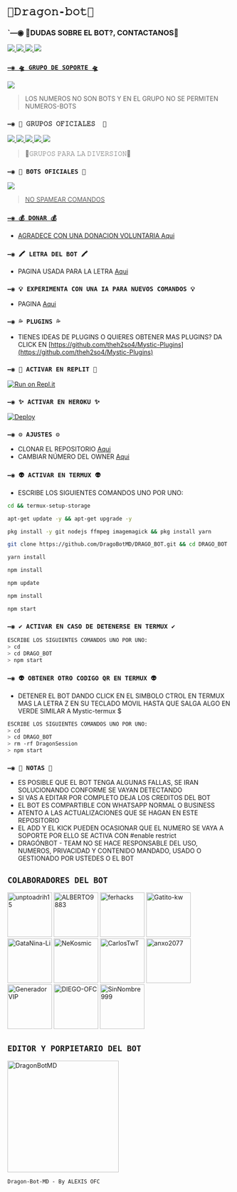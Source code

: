 # `🐲𝙳𝚛𝚊𝚐𝚘𝚗-𝚋𝚘𝚝🐉`

### `—◉ 🧬DUDAS SOBRE EL BOT?, CONTACTANOS🧬
<a href="http://wa.me/5214531106422" target="blank"><img src="https://img.shields.io/badge/ALEXIS_CREADOR-25D366?style=for-the-badge&logo=whatsapp&logoColor=white" />
<a href="http://wa.me/595983186566" target="blank"><img src="https://img.shields.io/badge/SNT_OFC_COLAB.1-25D366?style=for-the-badge&logo=whatsapp&logoColor=white" />
<a href="http://wa.me/5493813403468" target="blank"><img src="https://img.shields.io/badge/ARMANDO_COLAB.2-25D366?style=for-the-badge&logo=whatsapp&logoColor=white" />
<a href="http://wa.me/51975216165" target="blank"><img src="https://img.shields.io/badge/GAEL_COLAB.3-25D366?style=for-the-badge&logo=whatsapp&logoColor=white" />

### `—◉ 🛸 GRUPO DE SOPORTE 🛸`

<a href="https://chat.whatsapp.com/EqRfAd5SuJlHKvDR0gSk6J" target="blank"><img src="https://img.shields.io/badge/GRUPO_DE_SOPORTE-25D366?style=for-the-badge&logo=whatsapp&logoColor=white" />
</a>
> LOS NUMEROS NO SON BOTS Y EN EL GRUPO NO SE PERMITEN NUMEROS-BOTS

### `—◉ 📌 𝙶𝚁𝚄𝙿𝙾𝚂 𝙾𝙵𝙸𝙲𝙸𝙰𝙻𝙴𝚂  📌`


<a href="https://chat.whatsapp.com/EqRfAd5SuJlHKvDR0gSk6J" target="blank"><img src="https://img.shields.io/badge/1️⃣COMUNIDAD_DRAGON-BOT-25D366?style=for-the-badge&logo=whatsapp&logoColor=white" />
<a href="https://chat.whatsapp.com/EqRfAd5SuJlHKvDR0gSk6J" target="blank"><img src="https://img.shields.io/badge/2️⃣COMUNIDAD_DRAGON-BOT-25D366?style=for-the-badge&logo=whatsapp&logoColor=white" />
<a href="https://chat.whatsapp.com/EqRfAd5SuJlHKvDR0gSk6J" target="blank"><img src="https://img.shields.io/badge/3️⃣COMUNIDAD_DRAGON-BOT-25D366?style=for-the-badge&logo=whatsapp&logoColor=white" />
<a href="https://chat.whatsapp.com/EqRfAd5SuJlHKvDR0gSk6J" target="blank"><img src="https://img.shields.io/badge/4️⃣COMUNIDAD_DRAGON-BOT-25D366?style=for-the-badge&logo=whatsapp&logoColor=white" />
<a href="https://chat.whatsapp.com/EqRfAd5SuJlHKvDR0gSk6J" target="blank"><img src="https://img.shields.io/badge/5️⃣COMUNIDAD_DRAGON-BOT-25D366?style=for-the-badge&logo=whatsapp&logoColor=white" />
</a>
> 💌𝙶𝚁𝚄𝙿𝙾𝚂 𝙿𝙰𝚁𝙰 𝙻𝙰 𝙳𝙸𝚅𝙴𝚁𝚂𝙸𝙾𝙽💌

### `—◉ 🎩 BOTS OFICIALES 🎩`

<a href="https://api.whatsapp.com/send/?phone=15595272586&text&type=phone_number&app_absent=0" target="blank"><img src="https://img.shields.io/badge/BOT-OFICIAL.1-25D366?style=for-the-badge&logo=whatsapp&logoColor=white" />

 > NO SPAMEAR COMANDOS

### `—◉ 💰 DONAR 💰`
- AGRADECE CON UNA DONACION VOLUNTARIA [Aqui](https://www.paypal.me/TheShadowBrokers133)

### `—◉ 🖍 LETRA DEL BOT 🖍`
- PAGINA USADA PARA LA LETRA [Aqui](https://smiley.cool/es/weirdmaker.php)

### `—◉ 💡 EXPERIMENTA CON UNA IA PARA NUEVOS COMANDOS 💡`
- PAGINA [Aqui](https://beta.openai.com/playground)

### `—◉ 💦 PLUGINS 💦`
- TIENES IDEAS DE PLUGINS O QUIERES OBTENER MAS PLUGINS? DA CLICK EN [https://github.com/theh2so4/Mystic-Plugins](https://github.com/theh2so4/Mystic-Plugins)
  
### `—◉ 🌌 ACTIVAR EN REPLIT 🌌`

[![Run on Repl.it](https://repl.it/badge/github/BrunoSobrino/TheMystic-Bot-MD)](https://repl.it/github/BrunoSobrino/TheMystic-Bot-MD)

### `—◉ ✨ ACTIVAR EN HEROKU ✨`
[![Deploy](https://www.herokucdn.com/deploy/button.svg)](https://heroku.com/deploy?template=https://github.com/BrunoSobrino/TheMystic-Bot-MD)

### `—◉ ⚙️ AJUSTES ⚙️`
- CLONAR EL REPOSITORIO [Aqui](https://github.com/BrunoSobrino/TheMystic-Bot-MD/fork)
- CAMBIAR NÚMERO DEL OWNER [Aqui](https://github.com/BrunoSobrino/TheMystic-Bot-MD/blob/master/config.js)

### `—◉ 👽 ACTIVAR EN TERMUX 👽` 
- ESCRIBE LOS SIGUIENTES COMANDOS UNO POR UNO:
```bash
cd && termux-setup-storage
```

```bash
apt-get update -y && apt-get upgrade -y
```

```bash
pkg install -y git nodejs ffmpeg imagemagick && pkg install yarn
```

```bash
git clone https://github.com/DragoBotMD/DRAGO_BOT.git && cd DRAGO_BOT
```

```bash
yarn install
```

```bash
npm install
```

```bash
npm update
```

```bash
npm install
```

```bash
npm start
```

### `—◉ ✔️ ACTIVAR EN CASO DE DETENERSE EN TERMUX ✔️`
```bash
ESCRIBE LOS SIGUIENTES COMANDOS UNO POR UNO:
> cd 
> cd DRAGO_BOT
> npm start
```

### `—◉ 👽 OBTENER OTRO CODIGO QR EN TERMUX 👽`
- DETENER EL BOT DANDO CLICK EN EL SIMBOLO CTROL EN TERMUX MAS LA LETRA Z EN SU TECLADO MOVIL HASTA QUE SALGA ALGO EN VERDE SIMILAR A Mystic-termux $  
```bash
ESCRIBE LOS SIGUIENTES COMANDOS UNO POR UNO:
> cd 
> cd DRAGO_BOT
> rm -rf DragonSession
> npm start
```


### `—◉ 📝 NOTAS 📝`
- ES POSIBLE QUE EL BOT TENGA ALGUNAS FALLAS, SE IRAN SOLUCIONANDO CONFORME SE VAYAN DETECTANDO
- SI VAS A EDITAR POR COMPLETO DEJA LOS CREDITOS DEL BOT 
- EL BOT ES COMPARTIBLE CON WHATSAPP NORMAL O BUSINESS
- ATENTO A LAS ACTUALIZACIONES QUE SE HAGAN EN ESTE REPOSITORIO
- EL ADD Y EL KICK PUEDEN OCASIONAR QUE EL NUMERO SE VAYA A SOPORTE POR ELLO SE ACTIVA CON #enable restrict 
- DRAGÓNBOT - TEAM NO SE HACE RESPONSABLE DEL USO, NUMEROS, PRIVACIDAD Y CONTENIDO MANDADO, USADO O GESTIONADO POR USTEDES O EL BOT

## `COLABORADORES DEL BOT` 
<a href="https://github.com/unptoadrih15"><img src="https://github.com/unptoadrih15.png" width="100" height="100" alt="unptoadrih15"/></a>
<a href="https://github.com/ALBERTO9883"><img src="https://github.com/ALBERTO9883.png" width="100" height="100" alt="ALBERTO9883"/></a>
<a href="https://github.com/ferhacks"><img src="https://github.com/ferhacks.png" width="100" height="100" alt="ferhacks"/></a>
<a href="https://github.com/Gatito-kw"><img src="https://github.com/Gatito-kw.png" width="100" height="100" alt="Gatito-kw"/></a>
<a href="https://github.com/GataNina-Li"><img src="https://github.com/GataNina-Li.png" width="100" height="100" alt="GataNina-Li"/></a>
<a href="https://github.com/NeKosmic"><img src="https://github.com/NeKosmic.png" width="100" height="100" alt="NeKosmic"/></a>
<a href="https://github.com/CarlosTwT"><img src="https://github.com/CarlosTwT.png" width="100" height="100" alt="CarlosTwT"/></a>
<a href="https://github.com/anxo2077"><img src="https://github.com/anxo2077.png" width="100" height="100" alt="anxo2077"/></a>
<a href="https://github.com/GeneradorVIP"><img src="https://github.com/GeneradorVIP.png" width="100" height="100" alt="GeneradorVIP"/></a>
<a href="https://github.com/DIEGO-OFC"><img src="https://github.com/DIEGO-OFC.png" width="100" height="100" alt="DIEGO-OFC"/></a>
<a href="https://github.com/SinNombre999"><img src="https://github.com/SinNombre999.png" width="100" height="100" alt="SinNombre999"/></a>

## `EDITOR Y PORPIETARIO DEL BOT` 
<a href="https://github.com/DragoBotMD"><img src="https://github.com/DragoBotMD.png" width="250" height="250" alt="DragonBotMD"/></a>
  
`Dragon-Bot-MD - By ALEXIS OFC`
